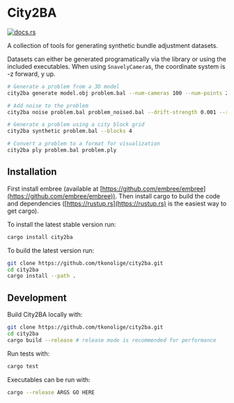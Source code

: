 # City2BA
[![docs.rs](https://docs.rs/city2ba/badge.svg)](https://docs.rs/city2ba)

A collection of tools for generating synthetic bundle adjustment datasets.

Datasets can either be generated programatically via the library or using the included executables. When using `SnavelyCamera`s, the coordinate system is -z forward, y up.

```bash
# Generate a problem from a 3D model
city2ba generate model.obj problem.bal --num-cameras 100 --num-points 200

# Add noise to the problem
city2ba noise problem.bal problem_noised.bal --drift-strength 0.001 --rotation-std 0.0001

# Generate a problem using a city block grid
city2ba synthetic problem.bal --blocks 4

# Convert a problem to a format for visualization
city2ba ply problem.bal problem.ply
```

## Installation

First install embree (available at [https://github.com/embree/embree](https://github.com/embree/embree)). Then install cargo to build the code and dependencies ([https://rustup.rs](https://rustup.rs) is the easiest way to get cargo).

To install the latest stable version run:
```bash
cargo install city2ba
```
To build the latest version run:
```bash
git clone https://github.com/tkonolige/city2ba.git
cd city2ba
cargo install --path .
```

## Development

Build City2BA locally with:
```bash
git clone https://github.com/tkonolige/city2ba.git
cd city2ba
cargo build --release # release mode is recommended for performance
```
Run tests with:
```bash
cargo test
```
Executables can be run with:
```bash
cargo --release ARGS GO HERE
```
